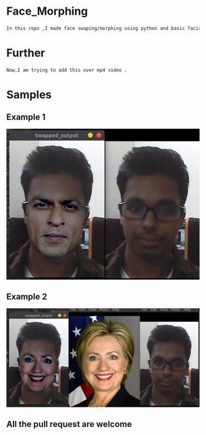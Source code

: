 # Face_Morphing
```bash
In this repo ,I made face swaping/morphing using python and basic facial landmarks of 68 points.
```

# Further
```bash
Now,I am trying to add this over mp4 video .
``` 

# Samples

## Example 1              
![](https://github.com/bansal-dhruv/Face_Morphing/blob/master/Sample/s2.png)

## Example 2
![](https://github.com/bansal-dhruv/Face_Morphing/blob/master/Sample/s3.png)



## All the pull request are welcome
